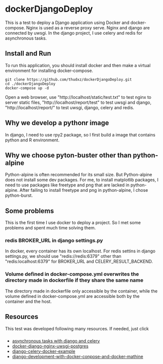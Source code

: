 # dockerDjangoDeploy
This is a test to deploy a Django application using Docker and docker-compose. Nginx is used as a reverse proxy serve. Nginx and django are connected by uwsgi. In the django project, I use celery and redis for asynchronous tasks. 
## Install and Run
To run this application, you should install docker and then make a virtual environment for installing docker-compose.  
```
git clone https://github.com/thudxz/dockerDjangoDeploy.git
cd ./dockerDjangoDeploy
docker-compose up -d
```
Open a web browser, use "http://localhost/static/test.txt" to test nginx to server static files, "http://localhost/report/test" to test uwsgi and django, "http://localhost/report/" to test uwsgi, django, celery and redis.
## Why we develop a pythonr image
In django, I need to use rpy2 package, so I first build a image that contains python and R environment. 
## Why we choose pyton-buster other than python-alpine
Python-alpine is often recommended for its small size. But Python-alpine does not install some dev packages. For me, to install matplotlib packages, I need to use packages like freetype and png that are lacked in python-alpine. After failing to install freetype and png in python-alpine, I chose python-burst.
## Some problems
This is the first time I use docker to deploy a project. So I met some problems and spent much time solving them.
### redis BROKER_URL in django settings.py
In docker, every container has its own localhost. For redis settins in django settings.py, we should use "redis://redis:6379" other than "redis:localhost:6379" for BROKER_URL and CELERY_RESULT_BACKEND.
### Volume defined in docker-compose.yml overwrites the directory made in dockerfile if they share the same name
The directory made in dockerfile only accessible by the container, while the volume defined in docker-compose.yml are accessible both by the container and the host.
## Resources
This test was developed following many resources. If needed, just click
###
* [asynchronous tasks with django and celery](https://realpython.com/asynchronous-tasks-with-django-and-celery/) 
* [docker-django-nginx-uwsgi-postgres](https://github.com/twtrubiks/docker-django-nginx-uwsgi-postgres-tutorial)
* [django-celery-docker-example](https://github.com/chrisk314/django-celery-docker-example)
* [django-development-with-docker-conpose-and-docker-mathine](https://realpython.com/django-development-with-docker-compose-and-machine/)